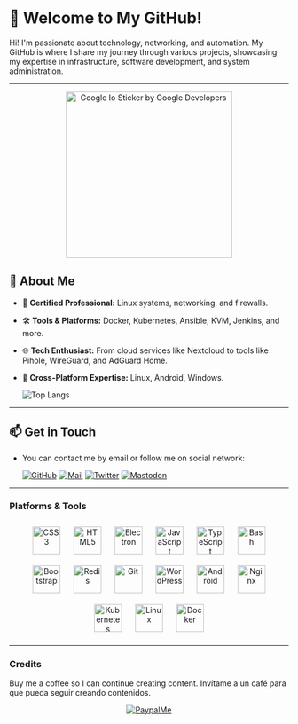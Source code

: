 # 👋 Welcome to My GitHub!

Hi! I'm passionate about technology, networking, and automation. My GitHub is where I share my journey through various projects, showcasing my expertise in infrastructure, software development, and system administration.

---

<p  align="center"><img class="giphy-gif-img giphy-img-loaded" src="https://media0.giphy.com/media/v1.Y2lkPTc5MGI3NjExb3Fkejg3eWR1NzVxMTU1MXJ5OG5mbXdmbzJvZWp0MGtsejdseGNodiZlcD12MV9pbnRlcm5hbF9naWZfYnlfaWQmY3Q9cw/k3V2wgKkOPLPgwcXvq/giphy.gif" width="300" height="300" alt="Google Io Sticker by Google Developers"></p>

## 🚀 About Me

- 💼 **Certified Professional:** Linux systems, networking, and firewalls.
- 🛠️ **Tools & Platforms:** Docker, Kubernetes, Ansible, KVM, Jenkins, and more.
- 🌐 **Tech Enthusiast:** From cloud services like Nextcloud to tools like Pihole, WireGuard, and AdGuard Home.
- 🐧 **Cross-Platform Expertise:** Linux, Android, Windows.

  ![Top Langs](https://github-readme-stats.vercel.app/api/top-langs/?username=juanico10&hide_progress=true)

---


## 📫 Get in Touch

* You can contact me by email or follow me on social network:

  [![GitHub](https://img.shields.io/badge/-github-171515?style=flat&labelColor=171515&logo=github&logoColor=white)](https://github.com/juanico10/)
[![Mail](https://img.shields.io/badge/-mail-c4302b?style=flat&labelColor=c4302b&logo=gmail&logoColor=white)](mailto:juanrodenas07@gmail.com?Subject=from%20github)
[![Twitter](https://img.shields.io/badge/-@juanrs-0088cc?style=flat&labelColor=0088cc&logo=twitter&logoColor=white)](https://twitter.com/juanrs_05)
[![Mastodon](https://img.shields.io/badge/-@juanico10-524096?style=flat&labelColor=524096&logo=mastodon&logoColor=white)](https://mastodon.social/@juanico10)

---

### Platforms & Tools

<div align="center">  
<a href="https://www.w3schools.com/css/" target="_blank"><img style="margin: 10px" src="https://profilinator.rishav.dev/skills-assets/css3-original-wordmark.svg" alt="CSS3" height="50" /></a>  
<a href="https://en.wikipedia.org/wiki/HTML5" target="_blank"><img style="margin: 10px" src="https://profilinator.rishav.dev/skills-assets/html5-original-wordmark.svg" alt="HTML5" height="50" /></a>  
<a href="https://www.electronjs.org/" target="_blank"><img style="margin: 10px" src="https://profilinator.rishav.dev/skills-assets/electron-original.svg" alt="Electron" height="50" /></a>  
<a href="https://www.javascript.com/" target="_blank"><img style="margin: 10px" src="https://profilinator.rishav.dev/skills-assets/javascript-original.svg" alt="JavaScript" height="50" /></a>  
<a href="https://www.typescriptlang.org/" target="_blank"><img style="margin: 10px" src="https://profilinator.rishav.dev/skills-assets/typescript-original.svg" alt="TypeScript" height="50" /></a>  
<a href="https://www.gnu.org/software/bash/" target="_blank"><img style="margin: 10px" src="https://profilinator.rishav.dev/skills-assets/gnu_bash-icon.svg" alt="Bash" height="50" /></a>
<a href="https://getbootstrap.com/docs/3.4/javascript/" target="_blank"><img style="margin: 10px" src="https://profilinator.rishav.dev/skills-assets/bootstrap-plain.svg" alt="Bootstrap" height="50" /></a>  
<a href="https://redis.io/" target="_blank"><img style="margin: 10px" src="https://profilinator.rishav.dev/skills-assets/redis-original-wordmark.svg" alt="Redis" height="50" /></a>  
<a href="https://github.com/" target="_blank"><img style="margin: 10px" src="https://profilinator.rishav.dev/skills-assets/git-scm-icon.svg" alt="Git" height="50" /></a>  
<a href="https://wordpress.com/" target="_blank"><img style="margin: 10px" src="https://profilinator.rishav.dev/skills-assets/wordpress.png" alt="WordPress" height="50" /></a>    
<a href="https://www.android.com/intl/en_in/" target="_blank"><img style="margin: 10px" src="https://profilinator.rishav.dev/skills-assets/android-original-wordmark.svg" alt="Android" height="50" /></a>   
<a href="https://www.nginx.com/" target="_blank"><img style="margin: 10px" src="https://profilinator.rishav.dev/skills-assets/nginx-original.svg" alt="Nginx" height="50" /></a>  
<a href="https://kubernetes.io/" target="_blank"><img style="margin: 10px" src="https://profilinator.rishav.dev/skills-assets/kubernetes-icon.svg" alt="Kubernetes" height="50" /></a>  
<a href="https://www.linux.org/" target="_blank"><img style="margin: 10px" src="https://profilinator.rishav.dev/skills-assets/linux-original.svg" alt="Linux" height="50" /></a>  
<a href="https://www.docker.com/" target="_blank"><img style="margin: 10px" src="https://profilinator.rishav.dev/skills-assets/docker-original-wordmark.svg" alt="Docker" height="50" /></a>  
</div>

---

### Credits
Buy me a coffee so I can continue creating content. Invítame a un café para que pueda seguir creando contenidos.

<div align="center">
  <a href="https://www.paypal.com/donate/?hosted_button_id=7QJ4PWQVZLWWJ" target="_blank" rel="noopener noreferrer">
    <img src="https://img.shields.io/badge/Buy%20me%20a%20coffee-253B80?style=flat&labelColor=253B80&logo=paypal&logoColor=white" alt="PaypalMe">
  </a>
</div>
